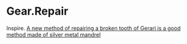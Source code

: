 # Gear.Repair
Inspire. [A new method of repairing a broken tooth of Gerari is a good method made of silver metal mandrel](https://youtu.be/EdOD1DLXJU4)
